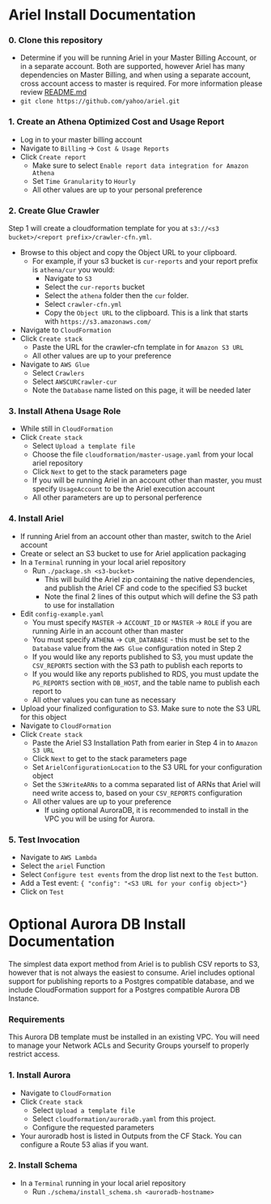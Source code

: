 # Ariel Install Documentation

### 0. Clone this repository

* Determine if you will be running Ariel in your Master Billing Account, or in a separate account.  Both are supported, however Ariel has many dependencies on Master Billing, and when using a separate account, cross account access to master is required.  For more information please review [README.md](README.md)
* `git clone https://github.com/yahoo/ariel.git`

### 1. Create an Athena Optimized Cost and Usage Report

* Log in to your master billing account
* Navigate to `Billing` -> `Cost & Usage Reports`
* Click `Create report`
  * Make sure to select `Enable report data integration for Amazon Athena`
  * Set `Time Granularity` to `Hourly`
  * All other values are up to your personal preference

### 2. Create Glue Crawler

Step 1 will create a cloudformation template for you at
`s3://<s3 bucket>/<report prefix>/crawler-cfn.yml`.
* Browse to this object and copy the Object URL to your clipboard.
  * For example, if your s3 bucket is `cur-reports` and your report prefix is `athena/cur` you would:
    * Navigate to `S3`
    * Select the `cur-reports` bucket
    * Select the `athena` folder then the `cur` folder.
    * Select `crawler-cfn.yml`
    * Copy the `Object URL` to the clipboard.  This is a link that starts with `https://s3.amazonaws.com/`
* Navigate to `CloudFormation`
* Click `Create stack`
  * Paste the URL for the crawler-cfn template in for `Amazon S3 URL`
  * All other values are up to your preference
* Navigate to `AWS Glue`
  * Select `Crawlers`
  * Select `AWSCURCrawler-cur`
  * Note the `Database` name listed on this page, it will be needed later

### 3. Install Athena Usage Role

* While still in `CloudFormation`
* Click `Create stack`
  * Select `Upload a template file`
  * Choose the file `cloudformation/master-usage.yaml` from your local ariel repository
  * Click `Next` to get to the stack parameters page
  * If you will be running Ariel in an account other than master, you must specify `UsageAccount` to be the Ariel execution account
  * All other parameters are up to personal perference

### 4. Install Ariel

* If running Ariel from an account other than master, switch to the Ariel account
* Create or select an S3 bucket to use for Ariel application packaging
* In a `Terminal` running in your local ariel repository
  * Run `./package.sh <s3-bucket>`
    * This will build the Ariel zip containing the native dependencies, and
      publish the Ariel CF and code to the specified S3 bucket
    * Note the final 2 lines of this output which will define the S3 path to use for installation
* Edit `config-example.yaml`
  * You must specify `MASTER` -> `ACCOUNT_ID` or `MASTER` -> `ROLE` if you are running Airle in an account other than master
  * You must specify `ATHENA` -> `CUR_DATABASE` - this must be set to the `Database` value from the `AWS Glue` configuration noted in Step 2
  * If you would like any reports published to S3, you must update the `CSV_REPORTS` section with the S3 path to publish each reports to
  * If you would like any reports published to RDS, you must update the `PG_REPORTS` section with `DB_HOST`, and the table name to publish each report to
  * All other values you can tune as necessary
* Upload your finalized configuration to S3.  Make sure to note the S3 URL for this object
* Navigate to `CloudFormation`
* Click `Create stack`
  * Paste the Ariel S3 Installation Path from earier in Step 4 in to `Amazon S3 URL`
  * Click `Next` to get to the stack parameters page
  * Set `ArielConfigurationLocation` to the S3 URL for your configuration object
  * Set the `S3WriteARNs` to a comma separated list of ARNs that Ariel will need write access to, based on your `CSV_REPORTS` configuration
  * All other values are up to your preference
    * If using optional AuroraDB, it is recommended to install in the VPC you will be using for Aurora.

### 5. Test Invocation

* Navigate to `AWS Lambda`
* Select the `ariel` Function
* Select `Configure test events` from the drop list next to the `Test` button.
* Add a Test event:
  `{ "config": "<S3 URL for your config object>"}`
* Click on `Test`

# Optional Aurora DB Install Documentation

The simplest data export method from Ariel is to publish CSV reports to S3, however that is not always the easiest to consume.  Ariel includes optional support for publishing reports to a Postgres compatible database, and we include CloudFormation support for a Postgres compatible Aurora DB Instance.

### Requirements
This Aurora DB template must be installed in an existing VPC.  You will need to manage your Network ACLs and Security Groups yourself to properly restrict access.

### 1. Install Aurora
* Navigate to `CloudFormation`
* Click `Create stack`
  * Select `Upload a template file`
  * Select `cloudformation/auroradb.yaml` from this project.
  * Configure the requested parameters
* Your auroradb host is listed in Outputs from the CF Stack.  You can configure a Route 53 alias if you want.

### 2. Install Schema
* In a `Terminal` running in your local ariel repository
  * Run `./schema/install_schema.sh <auroradb-hostname>`
